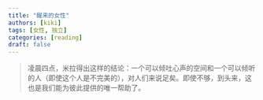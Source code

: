 ```yaml
---
title: "醒来的女性"
authors: [kiki]
tags: [女性, 独立]
categories: [reading]
draft: false
---
```


> 凌晨四点，米拉得出这样的结论：一个可以倾吐心声的空间和一个可以倾听的人（即使这个人是不完美的），对人们来说足矣。即使不够，到头来，这也是我们能为彼此提供的唯一帮助了。
